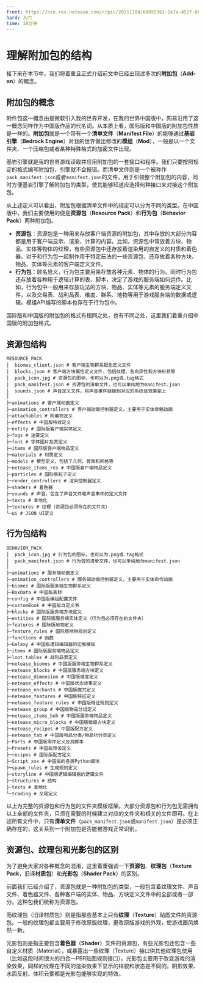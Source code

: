 ```yaml
---
front: https://nie.res.netease.com/r/pic/20211104/69055361-2e7a-452f-8b1a-f23e1262a03a.jpg
hard: 入门
time: 10分钟
---
```


# 理解附加包的结构

接下来在本节中，我们将着重且正式介绍前文中已经出现过多次的**附加包**（**Add-on**）的概念。

## 附加包的概念

附件包这一概念由是微软引入我的世界开发，在我的世界中国版中，网易沿用了这一概念同样作为中国版作品的代名词。从本质上看，国际版和中国版的附加包性质是一样的。**附加包**就是一个带有一个**清单文件**（**Manifest File**）的能够通过**基岩引擎**（**Bedrock Engine**）对我的世界做出修改的**模组**（**Mod**），一般是以一个文件夹、一个压缩包或者某种特殊格式的加密文件出现。

基岩引擎就是我的世界游戏读取并应用附加包的一套接口和程序。我们只要按照规定的格式编写附加包，引擎就不会报错。而清单文件则是一个被称作`pack_manifest.json`或者`manifest.json`的文件，用于引领整个附加包的内容，同时方便基岩引擎了解附加包的类型，使其能够知道应选择何种接口来对接这个附加包。

从上述定义可以看出，附加包根据清单文件中的规定可以分为不同的类型。在中国版中，我们主要使用的便是**资源包**（**Resource Pack**）和**行为包**（**Behavior Pack**）两种附加包。

- **资源包**：资源包是一种用来存放客户端资源的附加包，其中存放的大部分内容都是用于客户端显示、渲染、计算的内容。比如，资源包中常放着方块、物品、实体等物体的纹理，有些资源包中还存放着渲染用的自定义的材质和着色器。对于和行为包一起制作用于特定玩法的一些资源包，还存放着各种方块、物品、实体等元素的客户端定义文件。
- **行为包**：顾名思义，行为包主要用来存放各种元素、物体的行为。同时行为包还存放着各种用于逻辑计算的表、脚本，决定了游戏的服务端如何运作。比如，行为包中一般用来存放玩法的方块、物品、实体等元素的服务端定义文件，以及交易表、战利品表、维度、群系、地物等用于游戏服务端的数据或逻辑。模组API编写的脚本也存在于行为包中。

国际版和中国版的附加包的格式有相同之处，也有不同之处，这里我们着重介绍中国版的附加包格式。

## 资源包结构

```shell
RESOURCE_PACK
│  biomes_client.json # 客户端生物群系配色定义文件
│  blocks.json # 客户端方块属性定义文件，包括纹理、各向异性和方块形状等
│  pack_icon.jpg # 资源包的图标，也可以为.png或.tag格式
│  pack_manifest.json # 资源包的清单文件，也可以单纯地为manifest.json
│  sounds.json # 声音定义文件，将声音事件链接到对应的系统音效类型上
│  
├─animations # 客户端动画定义
├─animation_controllers # 客户端动画控制器定义，主要用于实体骨骼动画
├─attachables # 附着物定义
├─effects # 中国版特效定义
├─entity # 国际版客户端实体定义
├─fogs # 迷雾定义
├─font # 字体图片及其定义
├─items # 国际版客户端物品定义
├─materials # 材质定义
├─models # 模型定义，包括了几何、骨架和网格等
├─netease_items_res # 中国版客户端物品定义
├─particles # 国际版粒子定义
├─render_controllers # 渲染控制器定义
├─shaders # 着色器
├─sounds # 声音，包含了声音文件和声音事件的定义文件
├─texts # 本地化
├─textures # 纹理（资源包必须存在的文件夹）
└─ui # JSON UI定义
```

## 行为包结构

```shell
BEHAVIOR_PACK
│  pack_icon.jpg # 行为包的图标，也可以为.png或.tag格式
│  pack_manifest.json # 行为包的清单文件，也可以单纯地为manifest.json
│  
├─animations # 服务端动画定义
├─animation_controllers # 服务端动画控制器定义，主要用于实体命令动画
├─biomes # 国际版服务端生物群系定义
├─BoxData # 中国版素材
├─config # 中国版模组配置文件
├─customBook # 中国版自定义书
├─blocks # 国际版服务端方块定义
├─entities # 国际版服务端实体定义（行为包必须存在的文件夹）
├─features # 国际版地物定义
├─feature_rules # 国际版地物规则定义
├─functions # 函数
├─Galaxy # 中国版逻辑编辑器的宏和模板
├─items # 国际版服务端物品定义
├─loot_tables # 战利品表定义
├─netease_biomes # 中国版服务端生物群系定义
├─netease_blocks # 中国版服务端方块定义
├─netease_dimension # 中国版维度定义
├─netease_effects # 中国版状态效果定义
├─netease_enchants # 中国版魔咒定义
├─netease_features # 中国版特征定义
├─netease_feature_rules # 中国版特征规则定义
├─netease_group # 中国版物品分组定义
├─netease_items_beh # 中国版服务端物品定义
├─netease_micro_blocks # 中国版微缩方块定义
├─netease_recipes # 中国版配方定义
├─netease_tab # 中国版物品分类/物品栏分页定义
├─Parts # 中国版零件定义及其脚本
├─Presets # 中国版预设定义
├─recipes # 国际版配方定义
├─Script_xxx # 中国版的各类Python脚本
├─spawn_rules # 生成规则定义
├─storyline # 中国版逻辑编辑器的逻辑文件
├─structures # 结构
├─texts # 本地化
└─trading # 交易定义
```

以上为完整的资源包和行为包的文件夹模板框架。大部分资源包和行为包无需拥有以上全部的文件夹，只须在需要的时候建立对应的文件夹和相关的文件即可。在上述所有文件中，只有**清单文件**（`pack_manifest.json`或`manifest.json`）是必须正确存在的，这关系到一个附加包是否能被游戏正常识别。

## 资源包、纹理包和光影包的区别

为了避免大家对各种概念的混淆，这里着重强调一下**资源包**、**纹理包**（**Texture Pack**，旧译**材质包**）和**光影包**（**Shader Pack**）的区别。

前面我们已经介绍了，资源包就是一种附加包的类型，一般包含着纹理文件、声音文件、着色器文件、各种客户端的实体、物品、方块定义文件中的全部或者一部分。这种包我们统称为资源包。

而纹理包（旧译材质包）则是指那些基本上只有**纹理**（**Texture**）贴图文件的资源包。一般的纹理包都主要用于修改原版纹理，更改原版游戏的外观，使游戏画风焕然一新。

光影包则是指主要包含**着色器**（**Shader**）文件的资源包，有些光影包还包含一些自定义材质（Material），或暴露出一些纹理（Texture）接口供其他纹理包使用（比如这段时间很火的四合一PBR贴图规则接口）。光影包主要用于改变游戏的渲染效果，同样的纹理在不同的渲染效果下显示的样貌和状态是不同的。阴影效果、水面反射、体积云雾都是光影包能够实现的特效。